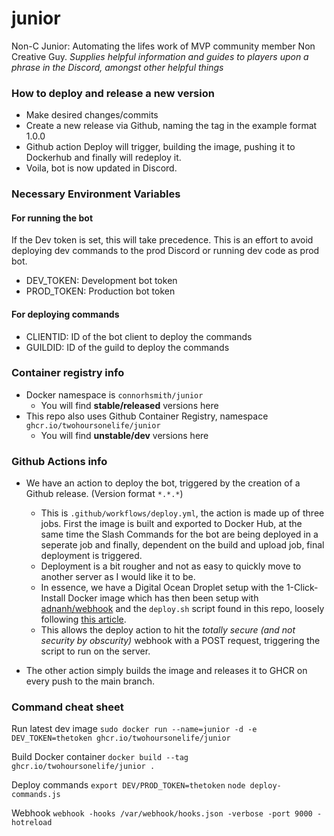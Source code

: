 # junior
Non-C Junior: Automating the lifes work of MVP community member Non Creative Guy. *Supplies helpful information and guides to players upon a phrase in the Discord, amongst other helpful things*

### How to deploy and release a new version
- Make desired changes/commits
- Create a new release via Github, naming the tag in the example format 1.0.0
- Github action Deploy will trigger, building the image, pushing it to Dockerhub and finally will redeploy it.
- Voila, bot is now updated in Discord.

### Necessary Environment Variables
#### For running the bot
If the Dev token is set, this will take precedence. This is an effort to avoid deploying dev commands to the prod Discord or running dev code as prod bot.
- DEV_TOKEN: Development bot token
- PROD_TOKEN: Production bot token

#### For deploying commands
- CLIENTID: ID of the bot client to deploy the commands
- GUILDID: ID of the guild to deploy the commands

### Container registry info

- Docker namespace is `connorhsmith/junior`
  - You will find **stable/released** versions here
- This repo also uses Github Container Registry, namespace `ghcr.io/twohoursonelife/junior`
  - You will find **unstable/dev** versions here

### Github Actions info

- We have an action to deploy the bot, triggered by the creation of a Github release. (Version format `*.*.*`)
  - This is `.github/workflows/deploy.yml`, the action is made up of three jobs. First the image is built and exported to Docker Hub, at the same time the Slash Commands for the bot are being deployed in a seperate job and finally, dependent on the build and upload job, final deployment is triggered.
  - Deployment is a bit rougher and not as easy to quickly move to another server as I would like it to be.
  - In essence, we have a Digital Ocean Droplet setup with the 1-Click-Install Docker image which has then been setup with [adnanh/webhook](https://github.com/adnanh/webhook) and the `deploy.sh` script found in this repo, loosely following [this article](https://levelup.gitconnected.com/automated-deployment-using-docker-github-actions-and-webhooks-54018fc12e32).
  - This allows the deploy action to hit the *totally secure (and not security by obscurity)* webhook with a POST request, triggering the script to run on the server.

- The other action simply builds the image and releases it to GHCR on every push to the main branch.

### Command cheat sheet

Run latest dev image
`sudo docker run --name=junior -d -e DEV_TOKEN=thetoken ghcr.io/twohoursonelife/junior`

Build Docker container
`docker build --tag ghcr.io/twohoursonelife/junior .`

Deploy commands
`export DEV/PROD_TOKEN=thetoken`
`node deploy-commands.js`

Webhook
`webhook -hooks /var/webhook/hooks.json -verbose -port 9000 -hotreload`
